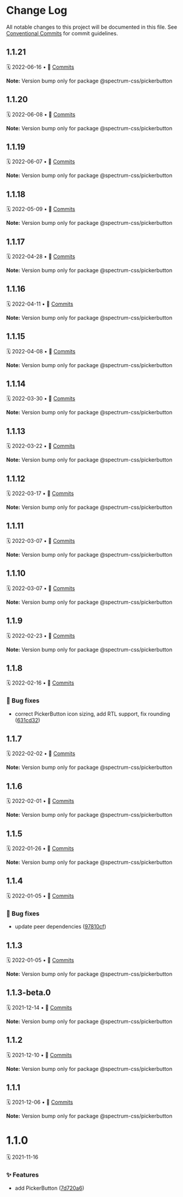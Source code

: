 # Change Log

All notable changes to this project will be documented in this file.
See [Conventional Commits](https://conventionalcommits.org) for commit guidelines.

<a name="1.1.21"></a>
## 1.1.21
🗓 2022-06-16 • 📝 [Commits](https://github.com/adobe/spectrum-css/compare/@spectrum-css/pickerbutton@1.1.19...@spectrum-css/pickerbutton@1.1.21)

**Note:** Version bump only for package @spectrum-css/pickerbutton





<a name="1.1.20"></a>
## 1.1.20
🗓 2022-06-08 • 📝 [Commits](https://github.com/adobe/spectrum-css/compare/@spectrum-css/pickerbutton@1.1.19...@spectrum-css/pickerbutton@1.1.20)

**Note:** Version bump only for package @spectrum-css/pickerbutton





<a name="1.1.19"></a>
## 1.1.19
🗓 2022-06-07 • 📝 [Commits](https://github.com/adobe/spectrum-css/compare/@spectrum-css/pickerbutton@1.1.18...@spectrum-css/pickerbutton@1.1.19)

**Note:** Version bump only for package @spectrum-css/pickerbutton





<a name="1.1.18"></a>
## 1.1.18
🗓 2022-05-09 • 📝 [Commits](https://github.com/adobe/spectrum-css/compare/@spectrum-css/pickerbutton@1.1.17...@spectrum-css/pickerbutton@1.1.18)

**Note:** Version bump only for package @spectrum-css/pickerbutton





<a name="1.1.17"></a>
## 1.1.17
🗓 2022-04-28 • 📝 [Commits](https://github.com/adobe/spectrum-css/compare/@spectrum-css/pickerbutton@1.1.16...@spectrum-css/pickerbutton@1.1.17)

**Note:** Version bump only for package @spectrum-css/pickerbutton





<a name="1.1.16"></a>
## 1.1.16
🗓 2022-04-11 • 📝 [Commits](https://github.com/adobe/spectrum-css/compare/@spectrum-css/pickerbutton@1.1.15...@spectrum-css/pickerbutton@1.1.16)

**Note:** Version bump only for package @spectrum-css/pickerbutton





<a name="1.1.15"></a>
## 1.1.15
🗓 2022-04-08 • 📝 [Commits](https://github.com/adobe/spectrum-css/compare/@spectrum-css/pickerbutton@1.1.14...@spectrum-css/pickerbutton@1.1.15)

**Note:** Version bump only for package @spectrum-css/pickerbutton





<a name="1.1.14"></a>
## 1.1.14
🗓 2022-03-30 • 📝 [Commits](https://github.com/adobe/spectrum-css/compare/@spectrum-css/pickerbutton@1.1.13...@spectrum-css/pickerbutton@1.1.14)

**Note:** Version bump only for package @spectrum-css/pickerbutton





<a name="1.1.13"></a>
## 1.1.13
🗓 2022-03-22 • 📝 [Commits](https://github.com/adobe/spectrum-css/compare/@spectrum-css/pickerbutton@1.1.12...@spectrum-css/pickerbutton@1.1.13)

**Note:** Version bump only for package @spectrum-css/pickerbutton





<a name="1.1.12"></a>
## 1.1.12
🗓 2022-03-17 • 📝 [Commits](https://github.com/adobe/spectrum-css/compare/@spectrum-css/pickerbutton@1.1.11...@spectrum-css/pickerbutton@1.1.12)

**Note:** Version bump only for package @spectrum-css/pickerbutton





<a name="1.1.11"></a>
## 1.1.11
🗓 2022-03-07 • 📝 [Commits](https://github.com/adobe/spectrum-css/compare/@spectrum-css/pickerbutton@1.1.10...@spectrum-css/pickerbutton@1.1.11)

**Note:** Version bump only for package @spectrum-css/pickerbutton





<a name="1.1.10"></a>
## 1.1.10
🗓 2022-03-07 • 📝 [Commits](https://github.com/adobe/spectrum-css/compare/@spectrum-css/pickerbutton@1.1.9...@spectrum-css/pickerbutton@1.1.10)

**Note:** Version bump only for package @spectrum-css/pickerbutton





<a name="1.1.9"></a>
## 1.1.9
🗓 2022-02-23 • 📝 [Commits](https://github.com/adobe/spectrum-css/compare/@spectrum-css/pickerbutton@1.1.8...@spectrum-css/pickerbutton@1.1.9)

**Note:** Version bump only for package @spectrum-css/pickerbutton





<a name="1.1.8"></a>
## 1.1.8
🗓 2022-02-16 • 📝 [Commits](https://github.com/adobe/spectrum-css/compare/@spectrum-css/pickerbutton@1.1.7...@spectrum-css/pickerbutton@1.1.8)

### 🐛 Bug fixes

* correct PickerButton icon sizing, add RTL support, fix rounding ([631cd32](https://github.com/adobe/spectrum-css/commit/631cd32))





<a name="1.1.7"></a>
## 1.1.7
🗓 2022-02-02 • 📝 [Commits](https://github.com/adobe/spectrum-css/compare/@spectrum-css/pickerbutton@1.1.6...@spectrum-css/pickerbutton@1.1.7)

**Note:** Version bump only for package @spectrum-css/pickerbutton





<a name="1.1.6"></a>
## 1.1.6
🗓 2022-02-01 • 📝 [Commits](https://github.com/adobe/spectrum-css/compare/@spectrum-css/pickerbutton@1.1.5...@spectrum-css/pickerbutton@1.1.6)

**Note:** Version bump only for package @spectrum-css/pickerbutton





<a name="1.1.5"></a>
## 1.1.5
🗓 2022-01-26 • 📝 [Commits](https://github.com/adobe/spectrum-css/compare/@spectrum-css/pickerbutton@1.1.4...@spectrum-css/pickerbutton@1.1.5)

**Note:** Version bump only for package @spectrum-css/pickerbutton





<a name="1.1.4"></a>
## 1.1.4
🗓 2022-01-05 • 📝 [Commits](https://github.com/adobe/spectrum-css/compare/@spectrum-css/pickerbutton@1.1.2...@spectrum-css/pickerbutton@1.1.4)

### 🐛 Bug fixes

* update peer dependencies ([97810cf](https://github.com/adobe/spectrum-css/commit/97810cf))





<a name="1.1.3"></a>
## 1.1.3
🗓 2022-01-05 • 📝 [Commits](https://github.com/adobe/spectrum-css/compare/@spectrum-css/pickerbutton@1.1.3-beta.0...@spectrum-css/pickerbutton@1.1.3)

**Note:** Version bump only for package @spectrum-css/pickerbutton





<a name="1.1.3-beta.0"></a>
## 1.1.3-beta.0
🗓 2021-12-14 • 📝 [Commits](https://github.com/adobe/spectrum-css/compare/@spectrum-css/pickerbutton@1.1.2...@spectrum-css/pickerbutton@1.1.3-beta.0)

**Note:** Version bump only for package @spectrum-css/pickerbutton





<a name="1.1.2"></a>
## 1.1.2
🗓 2021-12-10 • 📝 [Commits](https://github.com/adobe/spectrum-css/compare/@spectrum-css/pickerbutton@1.1.1...@spectrum-css/pickerbutton@1.1.2)

**Note:** Version bump only for package @spectrum-css/pickerbutton





<a name="1.1.1"></a>
## 1.1.1
🗓 2021-12-06 • 📝 [Commits](https://github.com/adobe/spectrum-css/compare/@spectrum-css/pickerbutton@1.1.0...@spectrum-css/pickerbutton@1.1.1)

**Note:** Version bump only for package @spectrum-css/pickerbutton





<a name="1.1.0"></a>
# 1.1.0
🗓 2021-11-16

### ✨ Features

* add PickerButton ([7d720a6](https://github.com/adobe/spectrum-css/commit/7d720a6))
